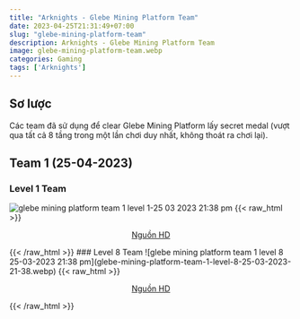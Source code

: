 ```yaml
---
title: "Arknights - Glebe Mining Platform Team"
date: 2023-04-25T21:31:49+07:00
slug: "glebe-mining-platform-team"
description: Arknights - Glebe Mining Platform Team
image: glebe-mining-platform-team.webp
categories: Gaming
tags: ['Arknights']
---
```

## Sơ lược   
Các team đã sử dụng để clear Glebe Mining Platform lấy secret medal (vượt qua tất cả 8 tầng trong một lần chơi duy nhất, không thoát ra chơi lại).
## Team 1 (25-04-2023)
### Level 1 Team    
![glebe mining platform team 1 level 1-25 03 2023 21:38 pm](glebe-mining-platform-team-1-level-1-25-03-2023-21-38.webp)
{{< raw_html >}} 
<p style="text-align: center;"><a class="link" href="https://imgur.com/nQpsdyX" target="_blank" rel="noopener">Nguồn HD</a></p>
{{< /raw_html >}}
### Level 8 Team
![glebe mining platform team 1 level 8 25-03-2023 21:38 pm](glebe-mining-platform-team-1-level-8-25-03-2023-21-38.webp)
{{< raw_html >}} 
<p style="text-align: center;"><a class="link" href="https://imgur.com/1IVipMY" target="_blank" rel="noopener">Nguồn HD</a></p>
{{< /raw_html >}}   



